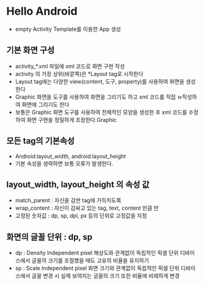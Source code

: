 # Hello Android

* empty Activity Template를 이용한 App  생성

## 기본 화면 구성
* activity_*.xml 파일에 xml 코드로 화면 구현 작성
* activity 의 가장 상위(바깥쪽)은 *Layout tag로 시작한다
* Layout tag에는 다양한 view(content, 도구, property)를 사용하여 화면을 생성한다
* Graphic 화면을 도구를 사용하여 화면을 그리기도 하고 xml 코드를 직접 ㅂ작성하여 화면에 그리기도 한다
* 보통은 Graphic 화면 도구를 사용하여 전체적인 모양을 생성한 후 xml 코드를 수정하여 화면 구현을 정밀하게 조정한다.Graphic

## 모든 tag의 기본속성
* Android:layout_width, android:layout_height
* 기본 속성을 생략하면 보통 오류가 발생한다.

## layout_width, layout_height 의 속성 값
* match_parent   : 자신을 감싼 tag에 가득차도록
* wrap_content  : 자신이 감싸고 있는 tag, text, content 만큼 만
* 고정된 숫자값   : dp, sp, dpi, px 등의 단위로 고정값을 지정

## 화면의 글꼴 단위 : dp, sp
* dp : Density Independent pixel
    해상도와 관계없이 독립적인 픽셀 단위
    디바이스에서 글꼴의 크기를 조절했을 때도 고유의 비율을 유지하기
* sp : Scale Independent pixel
    화면 크기와 관계없이 독립적인 픽셀 단위
    디바이스에서 글꼴 변경 시 실제 보여지는 글꼴의 크기 또한 비율에 비례하게 변경